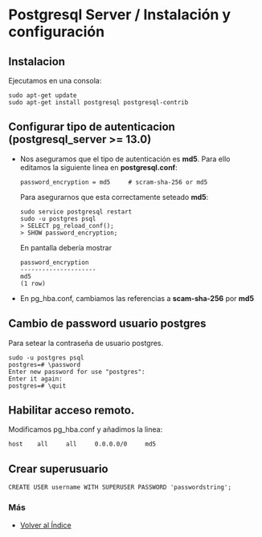 # Postgresql Server / Instalación y configuración

## Instalacion
Ejecutamos en una consola:
  ```console
  sudo apt-get update
  sudo apt-get install postgresql postgresql-contrib
  ```

## Configurar tipo de autenticacion (postgresql_server >= 13.0)
* Nos aseguramos que el tipo de autenticación es **md5**. Para ello editamos la siguiente linea en **postgresql.conf**:
  ```console
  password_encryption = md5     # scram-sha-256 or md5
  ```

  Para asegurarnos que esta correctamente seteado **md5**:
  ```console
  sudo service postgresql restart
  sudo -u postgres psql
  > SELECT pg_reload_conf();
  > SHOW password_encryption; 
  ```
  En pantalla debería mostrar 

  ```
  password_encryption
  ---------------------
  md5
  (1 row)
  ```

* En pg_hba.conf, cambiamos las referencias a **scam-sha-256** por **md5** 

## Cambio de password usuario postgres
  Para setear la contraseña de usuario postgres.
  ```console
  sudo -u postgres psql
  postgres=# \password
  Enter new password for use "postgres":
  Enter it again:
  postgres=# \quit
  ```

## Habilitar acceso remoto.
 Modificamos pg_hba.conf y añadimos la linea:
  ```console
  host    all     all     0.0.0.0/0     md5
  ``` 
## Crear superusuario

```
CREATE USER username WITH SUPERUSER PASSWORD 'passwordstring';
```

### Más

  * [Volver al Índice](./index.md)
